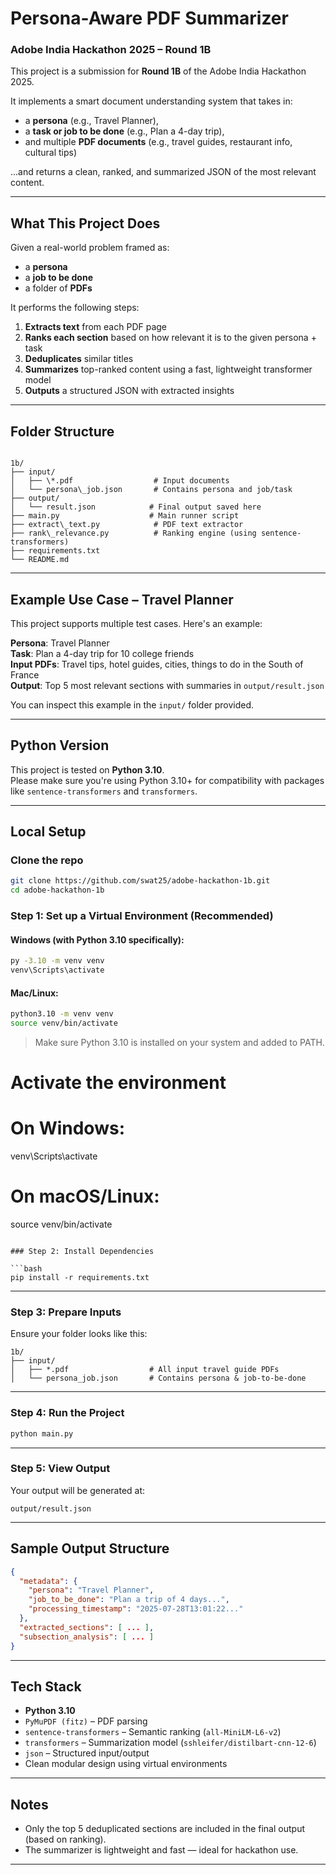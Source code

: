 # Persona-Aware PDF Summarizer  
### Adobe India Hackathon 2025 – Round 1B

This project is a submission for **Round 1B** of the Adobe India Hackathon 2025.

It implements a smart document understanding system that takes in:
- a **persona** (e.g., Travel Planner),
- a **task or job to be done** (e.g., Plan a 4-day trip),
- and multiple **PDF documents** (e.g., travel guides, restaurant info, cultural tips)

...and returns a clean, ranked, and summarized JSON of the most relevant content.

---

## What This Project Does

Given a real-world problem framed as:
- a **persona**
- a **job to be done**
- a folder of **PDFs**

 It performs the following steps:

1. **Extracts text** from each PDF page  
2. **Ranks each section** based on how relevant it is to the given persona + task  
3. **Deduplicates** similar titles  
4. **Summarizes** top-ranked content using a fast, lightweight transformer model  
5. **Outputs** a structured JSON with extracted insights

---

## Folder Structure

```

1b/
├── input/
│   ├── \*.pdf                  # Input documents
│   └── persona\_job.json       # Contains persona and job/task
├── output/
│   └── result.json            # Final output saved here
├── main.py                    # Main runner script
├── extract\_text.py            # PDF text extractor
├── rank\_relevance.py          # Ranking engine (using sentence-transformers)
├── requirements.txt
└── README.md

````

---

## Example Use Case – Travel Planner

This project supports multiple test cases. Here's an example:

**Persona**: Travel Planner  
**Task**: Plan a 4-day trip for 10 college friends  
**Input PDFs**: Travel tips, hotel guides, cities, things to do in the South of France  
**Output**: Top 5 most relevant sections with summaries in `output/result.json`

You can inspect this example in the `input/` folder provided.

---

## Python Version

This project is tested on **Python 3.10**.  
Please make sure you're using Python 3.10+ for compatibility with packages like `sentence-transformers` and `transformers`.

---

## Local Setup

### Clone the repo

```bash
git clone https://github.com/swat25/adobe-hackathon-1b.git
cd adobe-hackathon-1b
````

### Step 1: Set up a Virtual Environment (Recommended)

#### Windows (with Python 3.10 specifically):

```bash
py -3.10 -m venv venv
venv\Scripts\activate
```

#### Mac/Linux:

```bash
python3.10 -m venv venv
source venv/bin/activate
```

> Make sure Python 3.10 is installed on your system and added to PATH.

# Activate the environment
# On Windows:
venv\Scripts\activate
# On macOS/Linux:
source venv/bin/activate
```

### Step 2: Install Dependencies

```bash
pip install -r requirements.txt
```

---

### Step 3: Prepare Inputs

Ensure your folder looks like this:

```
1b/
├── input/
│   ├── *.pdf                  # All input travel guide PDFs
│   └── persona_job.json       # Contains persona & job-to-be-done
```

---

### Step 4: Run the Project

```bash
python main.py
```

---

### Step 5: View Output

Your output will be generated at:

```
output/result.json
```

---

## Sample Output Structure

```json
{
  "metadata": {
    "persona": "Travel Planner",
    "job_to_be_done": "Plan a trip of 4 days...",
    "processing_timestamp": "2025-07-28T13:01:22..."
  },
  "extracted_sections": [ ... ],
  "subsection_analysis": [ ... ]
}
```

---


## Tech Stack

* **Python 3.10**
* `PyMuPDF (fitz)` – PDF parsing
* `sentence-transformers` – Semantic ranking (`all-MiniLM-L6-v2`)
* `transformers` – Summarization model (`sshleifer/distilbart-cnn-12-6`)
* `json` – Structured input/output
* Clean modular design using virtual environments
  
---

## Notes

* Only the top 5 deduplicated sections are included in the final output (based on ranking).
* The summarizer is lightweight and fast — ideal for hackathon use.

---








